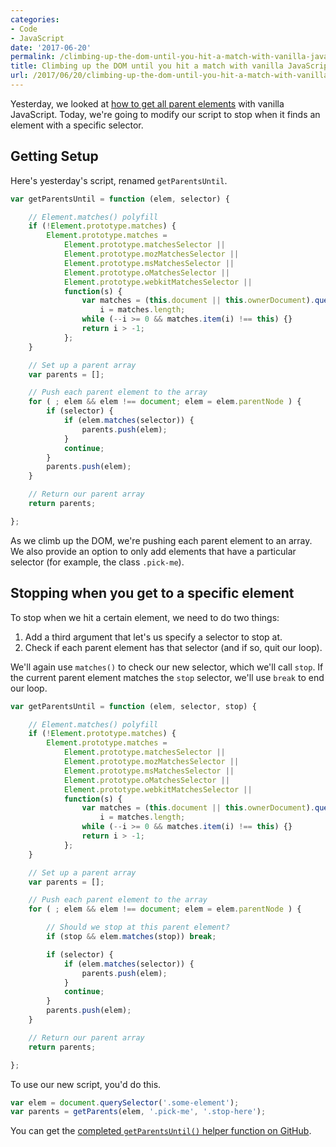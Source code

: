 ```yaml
---
categories:
- Code
- JavaScript
date: '2017-06-20'
permalink: /climbing-up-the-dom-until-you-hit-a-match-with-vanilla-javascript/
title: Climbing up the DOM until you hit a match with vanilla JavaScript
url: /2017/06/20/climbing-up-the-dom-until-you-hit-a-match-with-vanilla-javascript
---
```


Yesterday, we looked at [how to get all parent elements](/how-to-get-all-parent-elements-with-vanilla-javascript/) with vanilla JavaScript. Today, we're going to modify our script to stop when it finds an element with a specific selector.

## Getting Setup

Here's yesterday's script, renamed `getParentsUntil`.

```javascript
var getParentsUntil = function (elem, selector) {

	// Element.matches() polyfill
	if (!Element.prototype.matches) {
		Element.prototype.matches =
			Element.prototype.matchesSelector ||
			Element.prototype.mozMatchesSelector ||
			Element.prototype.msMatchesSelector ||
			Element.prototype.oMatchesSelector ||
			Element.prototype.webkitMatchesSelector ||
			function(s) {
				var matches = (this.document || this.ownerDocument).querySelectorAll(s),
					i = matches.length;
				while (--i >= 0 && matches.item(i) !== this) {}
				return i > -1;
			};
	}

	// Set up a parent array
	var parents = [];

	// Push each parent element to the array
	for ( ; elem && elem !== document; elem = elem.parentNode ) {
		if (selector) {
			if (elem.matches(selector)) {
				parents.push(elem);
			}
			continue;
		}
		parents.push(elem);
	}

	// Return our parent array
	return parents;

};
```

As we climb up the DOM, we're pushing each parent element to an array. We also provide an option to only add elements that have a particular selector (for example, the class `.pick-me`).

## Stopping when you get to a specific element

To stop when we hit a certain element, we need to do two things:

1. Add a third argument that let's us specify a selector to stop at.
2. Check if each parent element has that selector (and if so, quit our loop).

We'll again use `matches()` to check our new selector, which we'll call `stop`. If the current parent element matches the `stop` selector, we'll use `break` to end our loop.

```javascript
var getParentsUntil = function (elem, selector, stop) {

	// Element.matches() polyfill
	if (!Element.prototype.matches) {
		Element.prototype.matches =
			Element.prototype.matchesSelector ||
			Element.prototype.mozMatchesSelector ||
			Element.prototype.msMatchesSelector ||
			Element.prototype.oMatchesSelector ||
			Element.prototype.webkitMatchesSelector ||
			function(s) {
				var matches = (this.document || this.ownerDocument).querySelectorAll(s),
					i = matches.length;
				while (--i >= 0 && matches.item(i) !== this) {}
				return i > -1;
			};
	}

	// Set up a parent array
	var parents = [];

	// Push each parent element to the array
	for ( ; elem && elem !== document; elem = elem.parentNode ) {

		// Should we stop at this parent element?
		if (stop && elem.matches(stop)) break;

		if (selector) {
			if (elem.matches(selector)) {
				parents.push(elem);
			}
			continue;
		}
		parents.push(elem);
	}

	// Return our parent array
	return parents;

};
```

To use our new script, you'd do this.

```javascript
var elem = document.querySelector('.some-element');
var parents = getParents(elem, '.pick-me', '.stop-here');
```

You can get the [completed `getParentsUntil()` helper function on GitHub](https://github.com/cferdinandi/getParentsUntil).